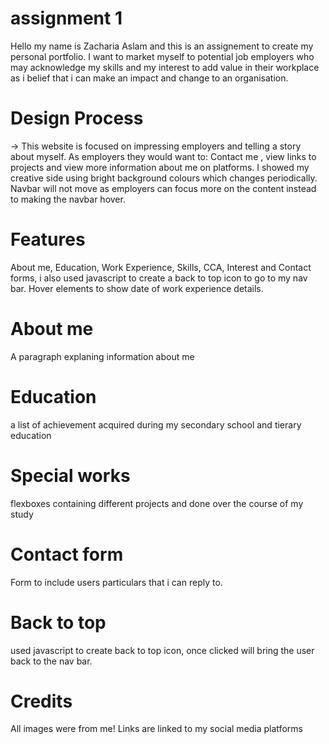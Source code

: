 # assignment 1
Hello my name is Zacharia Aslam and this is an assignement to create my personal portfolio. I want to market myself to potential job employers who may acknowledge my skills and my interest to add value in their workplace as i belief that i can make an impact and change to an organisation.
# Design Process
-> This website is focused on impressing employers and telling a story about myself.
As employers they would want to: Contact me , view links to projects and view more information about me on platforms. I showed my creative side using bright background colours which changes periodically. Navbar will not move as employers can focus more on the content instead to making the navbar hover.
# Features
 About me, Education, Work Experience, Skills, CCA, Interest and Contact forms, i also used javascript to create a back to top icon to go to my nav bar. Hover elements to show date of work experience details.
 # About me
 A paragraph explaning information about me
 # Education
a list of achievement acquired during my secondary school and tierary education
# Special works
flexboxes containing different projects and done over the course of my study
# Contact form
Form to include users particulars that i can reply to.

# Back to top
used javascript to create back to top icon, once clicked will bring the user back to the nav bar.

# Credits
All images were from me!
Links are linked to my social media platforms